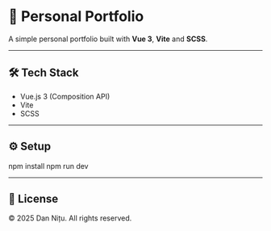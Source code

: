 # 💼 Personal Portfolio

A simple personal portfolio built with **Vue 3**, **Vite** and **SCSS**.

---

## 🛠 Tech Stack

- Vue.js 3 (Composition API)
- Vite
- SCSS

---

## ⚙️ Setup

npm install
npm run dev

---

## 📜 License

© 2025 Dan Nițu. All rights reserved.

